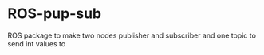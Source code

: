 # ROS-pup-sub
ROS package to make two nodes publisher and subscriber and one topic to send int values to 
